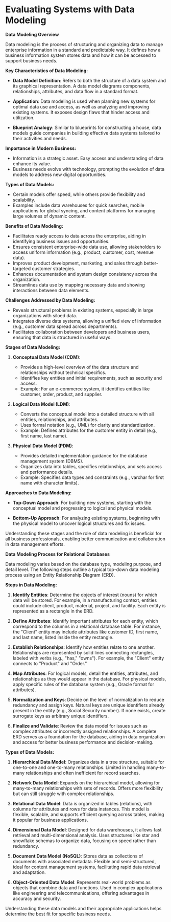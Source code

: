 # Evaluating Systems with Data Modeling

**Data Modeling Overview**

Data modeling is the process of structuring and organizing data to manage enterprise information in a standard and predictable way. It defines how a business information system stores data and how it can be accessed to support business needs.

**Key Characteristics of Data Modeling:**

- **Data Model Definition**: Refers to both the structure of a data system and its graphical representation. A data model diagrams components, relationships, attributes, and data flow in a standard format.
  
- **Application**: Data modeling is used when planning new systems for optimal data use and access, as well as analyzing and improving existing systems. It exposes design flaws that hinder access and utilization.

- **Blueprint Analogy**: Similar to blueprints for constructing a house, data models guide companies in building effective data systems tailored to their activities and needs.

**Importance in Modern Business:**

- Information is a strategic asset. Easy access and understanding of data enhance its value.
- Business needs evolve with technology, prompting the evolution of data models to address new digital opportunities.

**Types of Data Models:**

- Certain models offer speed, while others provide flexibility and scalability.
- Examples include data warehouses for quick searches, mobile applications for global syncing, and content platforms for managing large volumes of dynamic content.

**Benefits of Data Modeling:**

- Facilitates ready access to data across the enterprise, aiding in identifying business issues and opportunities.
- Ensures consistent enterprise-wide data use, allowing stakeholders to access uniform information (e.g., product, customer, cost, revenue data).
- Improves product development, marketing, and sales through better-targeted customer strategies.
- Enhances documentation and system design consistency across the organization.
- Streamlines data use by mapping necessary data and showing interactions between data elements.

**Challenges Addressed by Data Modeling:**

- Reveals structural problems in existing systems, especially in large organizations with siloed data.
- Integrates diverse data systems, allowing a unified view of information (e.g., customer data spread across departments).
- Facilitates collaboration between developers and business users, ensuring that data is structured in useful ways.

**Stages of Data Modeling:**

1. **Conceptual Data Model (CDM)**:
   - Provides a high-level overview of the data structure and relationships without technical specifics.
   - Identifies key entities and initial requirements, such as security and access.
   - Example: For an e-commerce system, it identifies entities like customer, order, product, and supplier.

2. **Logical Data Model (LDM)**:
   - Converts the conceptual model into a detailed structure with all entities, relationships, and attributes.
   - Uses formal notation (e.g., UML) for clarity and standardization.
   - Example: Defines attributes for the customer entity in detail (e.g., first name, last name).

3. **Physical Data Model (PDM)**:
   - Provides detailed implementation guidance for the database management system (DBMS).
   - Organizes data into tables, specifies relationships, and sets access and performance details.
   - Example: Specifies data types and constraints (e.g., varchar for first name with character limits).

**Approaches to Data Modeling:**

- **Top-Down Approach**: For building new systems, starting with the conceptual model and progressing to logical and physical models.
  
- **Bottom-Up Approach**: For analyzing existing systems, beginning with the physical model to uncover logical structures and fix issues.

Understanding these stages and the role of data modeling is beneficial for all business professionals, enabling better communication and collaboration in data management efforts.

**Data Modeling Process for Relational Databases**

Data modeling varies based on the database type, modeling purpose, and detail level. The following steps outline a typical top-down data modeling process using an Entity Relationship Diagram (ERD).

**Steps in Data Modeling:**

1. **Identify Entities**: Determine the objects of interest (nouns) for which data will be stored. For example, in a manufacturing context, entities could include client, product, material, project, and facility. Each entity is represented as a rectangle in the ERD.

2. **Define Attributes**: Identify important attributes for each entity, which correspond to the columns in a relational database table. For instance, the "Client" entity may include attributes like customer ID, first name, and last name, listed inside the entity rectangle.

3. **Establish Relationships**: Identify how entities relate to one another. Relationships are represented by solid lines connecting rectangles, labeled with verbs (e.g., "has," "owns"). For example, the "Client" entity connects to "Product" and "Order."

4. **Map Attributes**: For logical models, detail the entities, attributes, and relationships as they would appear in the database. For physical models, apply specific rules of the database system (e.g., Oracle format for attributes).

5. **Normalization and Keys**: Decide on the level of normalization to reduce redundancy and assign keys. Natural keys are unique identifiers already present in the entity (e.g., Social Security number). If none exists, create surrogate keys as arbitrary unique identifiers.

6. **Finalize and Validate**: Review the data model for issues such as complex attributes or incorrectly assigned relationships. A complete ERD serves as a foundation for the database, aiding in data organization and access for better business performance and decision-making.

**Types of Data Models:**

1. **Hierarchical Data Model**: Organizes data in a tree structure, suitable for one-to-one and one-to-many relationships. Limited in handling many-to-many relationships and often inefficient for record searches.

2. **Network Data Model**: Expands on the hierarchical model, allowing for many-to-many relationships with sets of records. Offers more flexibility but can still struggle with complex relationships.

3. **Relational Data Model**: Data is organized in tables (relations), with columns for attributes and rows for data instances. This model is flexible, scalable, and supports efficient querying across tables, making it popular for business applications.

4. **Dimensional Data Model**: Designed for data warehouses, it allows fast retrieval and multi-dimensional analysis. Uses structures like star and snowflake schemas to organize data, focusing on speed rather than redundancy.

5. **Document Data Model (NoSQL)**: Stores data as collections of documents with associated metadata. Flexible and semi-structured, ideal for content management systems, facilitating rapid data retrieval and adaptation.

6. **Object-Oriented Data Model**: Represents real-world problems as objects that combine data and functions. Used in complex applications like engineering and telecommunications, offering advantages in accuracy and security.

Understanding these data models and their appropriate applications helps determine the best fit for specific business needs.